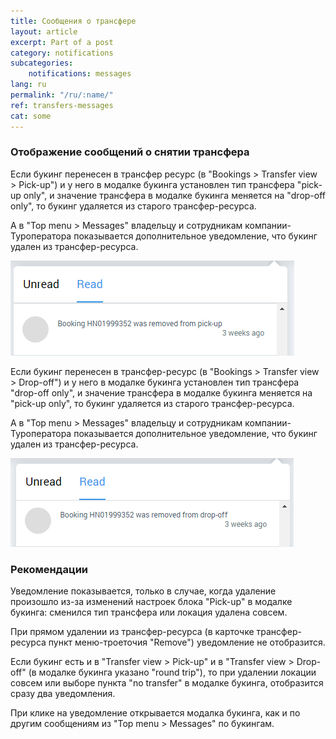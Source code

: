 ```yaml
---
title: Cообщения о трансфере
layout: article
excerpt: Part of a post
category: notifications
subcategories:
    notifications: messages
lang: ru
permalink: "/ru/:name/"
ref: transfers-messages
cat: some
---
```


### **Отображение сообщений о снятии трансфера**

Если букинг перенесен в трансфер ресурс (в "Bookings > Transfer view > Pick-up") и у него в модалке букинга установлен тип трансфера "pick-up only", и значение трансфера в модалке букинга меняется на "drop-off only", то букинг удаляется из старого трансфер-ресурса. 

А в "Top menu > Messages" владельцу и сотрудникам компании-Туроператора показывается дополнительное уведомление, что букинг удален из трансфер-ресурса.

![Transfer_messages1](/assets/images/transfer_messages1.png)

Если букинг перенесен в трансфер-ресурс (в "Bookings > Transfer view > Drop-off") и у него в модалке букинга установлен тип трансфера "drop-off only", и значение трансфера в модалке букинга меняется на "pick-up only", то букинг удаляется из старого трансфер-ресурса. 

А в "Top menu > Messages" владельцу и сотрудникам компании-Туроператора показывается дополнительное уведомление, что букинг удален из трансфер-ресурса.

![Transfer_messages2](/assets/images/transfer_messages2.png)

### **Рекомендации**

Уведомление показывается, только в случае, когда удаление произошло из-за изменений настроек блока "Pick-up" в модалке букинга: сменился тип трансфера или локация удалена совсем. 

При прямом удалении из трансфер-ресурса (в карточке трансфер-ресурса пункт меню-троеточия "Remove") уведомление не отобразится. 

Если букинг есть и в "Transfer view > Pick-up" и в "Transfer view > Drop-off" (в модалке букинга указано "round trip"), то при удалении локации совсем или выборе пункта "no transfer" в модалке букинга, отобразится сразу два уведомления.

При клике на уведомление открывается модалка букинга, как и по другим сообщениям из "Top menu > Messages" по букингам.